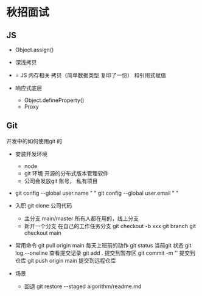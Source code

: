# 秋招面试

## JS
- Object.assign()

- 深浅拷贝
- = JS 内存相关 
拷贝（简单数据类型 复印了一份） 和引用式赋值

- 响应式底层 
    - Object.defineProperty()
    - Proxy

## Git
开发中的如何使用git 的

- 安装开发环境
    - node
    - git 环境 开源的分布式版本管理软件
    - 公司会发放git 账号， 私有项目

- git config --global user.name " "
    git config --global user.email " "
- 入职 git clone 公司代码
    - 主分支 main/master
        所有人都在用的，线上分支
    - 新开一个分支
    在自己的工作任务分支
    git checkout -b xxx
    git branch 
    git checkout main 
- 常用命令
    git pull origin main 每天上班前的动作
    git status 当前git 状态
    git log --oneline 查看提交记录
    git add . 提交到暂存区
    git commit -m '' 提交到仓库
    git push origin main 提交到远程仓库

- 场景
    - 回退
    git restore --staged aigorithm/readme.md




